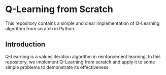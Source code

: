 # Q-Learning from Scratch

This repository contains a simple and clear implementation of Q-Learning algorithm from scratch in Python.

## Introduction

Q-Learning is a values iteration algorithm in reinforcement learning. In this repository, we implement Q-Learning from scratch and apply it to some simple problems to demonstrate its effectiveness.
